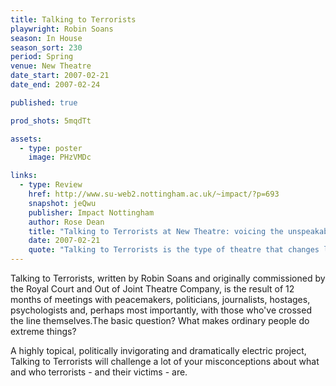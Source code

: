 ```yaml
---
title: Talking to Terrorists
playwright: Robin Soans
season: In House
season_sort: 230
period: Spring
venue: New Theatre
date_start: 2007-02-21
date_end: 2007-02-24

published: true

prod_shots: 5mqdTt

assets:
  - type: poster
    image: PHzVMDc

links:
  - type: Review
    href: http://www.su-web2.nottingham.ac.uk/~impact/?p=693
    snapshot: jeQwu
    publisher: Impact Nottingham
    author: Rose Dean
    title: "Talking to Terrorists at New Theatre: voicing the unspeakable..."
    date: 2007-02-21
    quote: "Talking to Terrorists is the type of theatre that changes lives. It never preaches to its audience, mostly because it doesn’t need to. The character’s accounts are engaging enough on their own to make moralisation redundant; the Irish militants who only began further education in prison; the exiled Palestinean who has never seen his son; the diplomat who was replaced for speaking out against torture."
---
```


Talking to Terrorists, written by Robin Soans and originally commissioned by the Royal Court and Out of Joint Theatre Company, is the result of 12 months of meetings with peacemakers, politicians, journalists, hostages, psychologists and, perhaps most importantly, with those who've crossed the line themselves.The basic question? What makes ordinary people do extreme things?

A highly topical, politically invigorating and dramatically electric project, Talking to Terrorists will challenge a lot of your misconceptions about what and who terrorists - and their victims - are.
